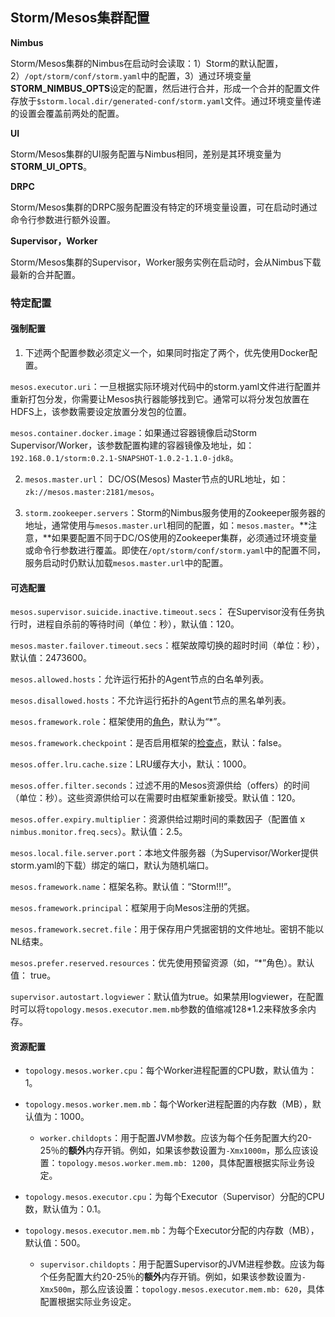 ## Storm/Mesos集群配置

**Nimbus**

Storm/Mesos集群的Nimbus在启动时会读取：1）Storm的默认配置，2）`/opt/storm/conf/storm.yaml`中的配置，3）通过环境变量**STORM_NIMBUS_OPTS**设定的配置，然后进行合并，形成一个合并的配置文件存放于`$storm.local.dir/generated-conf/storm.yaml`文件。通过环境变量传递的设置会覆盖前两处的配置。

**UI**

Storm/Mesos集群的UI服务配置与Nimbus相同，差别是其环境变量为**STORM_UI_OPTS**。

**DRPC**

Storm/Mesos集群的DRPC服务配置没有特定的环境变量设置，可在启动时通过命令行参数进行额外设置。

**Supervisor，Worker**

Storm/Mesos集群的Supervisor，Worker服务实例在启动时，会从Nimbus下载最新的合并配置。

### 特定配置

#### 强制配置

1. 下述两个配置参数必须定义一个，如果同时指定了两个，优先使用Docker配置。
  
  `mesos.executor.uri`：一旦根据实际环境对代码中的storm.yaml文件进行配置并重新打包分发，你需要让Mesos执行器能够找到它。通常可以将分发包放置在HDFS上，该参数需要设定放置分发包的位置。

  `mesos.container.docker.image`：如果通过容器镜像启动Storm Supervisor/Worker，该参数配置构建的容器镜像及地址，如：`192.168.0.1/storm:0.2.1-SNAPSHOT-1.0.2-1.1.0-jdk8`。

2. `mesos.master.url`： DC/OS(Mesos) Master节点的URL地址，如：`zk://mesos.master:2181/mesos`。

3. `storm.zookeeper.servers`：Storm的Nimbus服务使用的Zookeeper服务器的地址，通常使用与`mesos.master.url`相同的配置，如：`mesos.master`。**注意，**如果要配置不同于DC/OS使用的Zookeeper集群，必须通过环境变量或命令行参数进行覆盖。即使在`/opt/storm/conf/storm.yaml`中的配置不同，服务启动时仍默认加载`mesos.master.url`中的配置。

#### 可选配置

`mesos.supervisor.suicide.inactive.timeout.secs`： 在Supervisor没有任务执行时，进程自杀前的等待时间（单位：秒），默认值：120。

`mesos.master.failover.timeout.secs`：框架故障切换的超时时间（单位：秒），默认值：2473600。

`mesos.allowed.hosts`：允许运行拓扑的Agent节点的白名单列表。

`mesos.disallowed.hosts`：不允许运行拓扑的Agent节点的黑名单列表。

`mesos.framework.role`：框架使用的[角色](/dcos-mesos-roles.md)，默认为“*”。

`mesos.framework.checkpoint`：是否启用框架的[检查点](/dcos-mesos-agent-recovery.md)，默认：false。

`mesos.offer.lru.cache.size`：LRU缓存大小，默认：1000。

`mesos.offer.filter.seconds`：过滤不用的Mesos资源供给（offers）的时间（单位：秒）。这些资源供给可以在需要时由框架重新接受。默认值：120。

`mesos.offer.expiry.multiplier`：资源供给过期时间的乘数因子（配置值 x `nimbus.monitor.freq.secs`）。默认值：2.5。

`mesos.local.file.server.port`：本地文件服务器（为Supervisor/Worker提供storm.yaml的下载）绑定的端口，默认为随机端口。

`mesos.framework.name`：框架名称。默认值：“Storm!!!”。

`mesos.framework.principal`：框架用于向Mesos注册的凭据。

`mesos.framework.secret.file`：用于保存用户凭据密钥的文件地址。密钥不能以NL结束。

`mesos.prefer.reserved.resources`：优先使用预留资源（如，“*”角色）。默认值： true。

`supervisor.autostart.logviewer`：默认值为true。如果禁用logviewer，在配置时可以将`topology.mesos.executor.mem.mb`参数的值缩减128*1.2来释放多余内存。

#### 资源配置

* `topology.mesos.worker.cpu`：每个Worker进程配置的CPU数，默认值为：1。

* `topology.mesos.worker.mem.mb`：每个Worker进程配置的内存数（MB），默认值为：1000。

  * `worker.childopts`：用于配置JVM参数。应该为每个任务配置大约20-25％的**额外**内存开销。例如，如果该参数设置为`-Xmx1000m`，那么应该设置：`topology.mesos.worker.mem.mb: 1200`，具体配置根据实际业务设定。

* `topology.mesos.executor.cpu`：为每个Executor（Supervisor）分配的CPU数，默认值为：0.1。

* `topology.mesos.executor.mem.mb`：为每个Executor分配的内存数（MB），默认值：500。

  * `supervisor.childopts`：用于配置Supervisor的JVM进程参数。应该为每个任务配置大约20-25％的**额外**内存开销。例如，如果该参数设置为`-Xmx500m`，那么应该设置：`topology.mesos.executor.mem.mb: 620`，具体配置根据实际业务设定。


